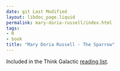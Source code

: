 ```yaml
---
date: git Last Modified
layout: libdoc_page.liquid
permalink: mary-doria-russell/index.html
tags:
- R
- book
title: "Mary Doria Russell - The Sparrow"
---
```


Included in the Think Galactic <a href="http://thinkgalactic.org/reading-lists/by-author/">reading list</a>.